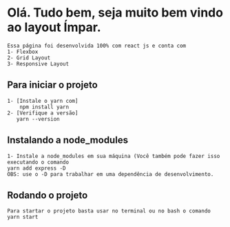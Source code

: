 # Olá. Tudo bem, seja muito bem vindo ao layout Ímpar.
```
Essa página foi desenvolvida 100% com react js e conta com
1- Flexbox
2- Grid Layout
3- Responsive Layout
```
## Para iniciar o projeto
```
1- [Instale o yarn com]
    npm install yarn
2- [Verifique a versão]
   yarn --version
```

## Instalando a node_modules

```
1- Instale a node_modules em sua máquina (Você também pode fazer isso executando o comando
yarn add express -D 
OBS: use o -D para trabalhar em uma dependência de desenvolvimento.
```

## Rodando o projeto

```
Para startar o projeto basta usar no terminal ou no bash o comando
yarn start
```

